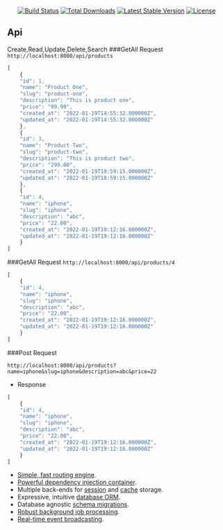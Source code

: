 <p align="center">
<a href="https://travis-ci.org/laravel/framework"><img src="https://travis-ci.org/laravel/framework.svg" alt="Build Status"></a>
<a href="https://packagist.org/packages/laravel/framework"><img src="https://img.shields.io/packagist/dt/laravel/framework" alt="Total Downloads"></a>
<a href="https://packagist.org/packages/laravel/framework"><img src="https://img.shields.io/packagist/v/laravel/framework" alt="Latest Stable Version"></a>
<a href="https://packagist.org/packages/laravel/framework"><img src="https://img.shields.io/packagist/l/laravel/framework" alt="License"></a>
</p>

## Api
Create,Read,Update,Delete,Search
###GetAll Request
```http://localhost:8000/api/products```

```javascript
[
    {
    "id": 1,
    "name": "Product One",
    "slug": "product-one",
    "description": "This is product one",
    "price": "99.99",
    "created_at": "2022-01-19T14:55:32.000000Z",
    "updated_at": "2022-01-19T14:55:32.000000Z"
    },
    {
    "id": 3,
    "name": "Product Two",
    "slug": "product-two",
    "description": "This is product two",
    "price": "299.00",
    "created_at": "2022-01-19T18:59:15.000000Z",
    "updated_at": "2022-01-19T18:59:15.000000Z"
    },
    {
    "id": 4,
    "name": "iphone",
    "slug": "iphone",
    "description": "abc",
    "price": "22.00",
    "created_at": "2022-01-19T19:12:16.000000Z",
    "updated_at": "2022-01-19T19:12:16.000000Z"
    }
]
```
###GetAll Request
```http://localhost:8000/api/products/4```

```javascript
[
    {
    "id": 4,
    "name": "iphone",
    "slug": "iphone",
    "description": "abc",
    "price": "22.00",
    "created_at": "2022-01-19T19:12:16.000000Z",
    "updated_at": "2022-01-19T19:12:16.000000Z"
    }
]
```

###Post Request
```http
http://localhost:8000/api/products?name=iphone&slug=iphone&description=abc&price=22
```
- Response

```javascript
[
    {
    "id": 4,
    "name": "iphone",
    "slug": "iphone",
    "description": "abc",
    "price": "22.00",
    "created_at": "2022-01-19T19:12:16.000000Z",
    "updated_at": "2022-01-19T19:12:16.000000Z"
    }
]
```

- [Simple, fast routing engine](https://laravel.com/docs/routing).
- [Powerful dependency injection container](https://laravel.com/docs/container).
- Multiple back-ends for [session](https://laravel.com/docs/session) and [cache](https://laravel.com/docs/cache) storage.
- Expressive, intuitive [database ORM](https://laravel.com/docs/eloquent).
- Database agnostic [schema migrations](https://laravel.com/docs/migrations).
- [Robust background job processing](https://laravel.com/docs/queues).
- [Real-time event broadcasting](https://laravel.com/docs/broadcasting).
